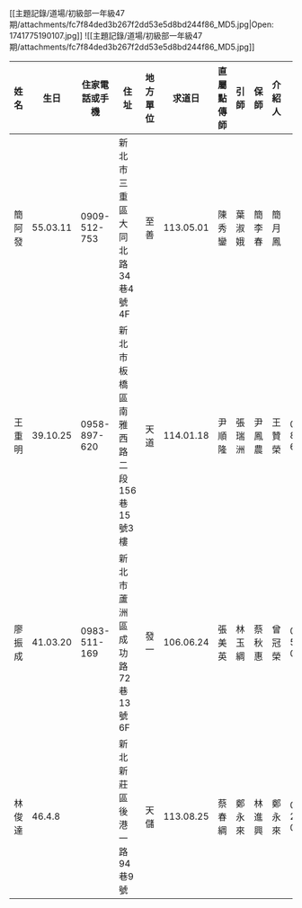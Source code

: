 [[主題記錄/道場/初級部一年級47期/attachments/fc7f84ded3b267f2dd53e5d8bd244f86_MD5.jpg|Open: 1741775190107.jpg]]
![[主題記錄/道場/初級部一年級47期/attachments/fc7f84ded3b267f2dd53e5d8bd244f86_MD5.jpg]]

| 姓名  | 生日       | 住家電話或手機      | 住址                    | 地方單位 | 求道日       | 直屬點傳師 | 引師  | 保師  | 介紹人 | 電話           |
| --- | -------- | ------------ | --------------------- | ---- | --------- | ----- | --- | --- | --- | ------------ |
| 簡阿發 | 55.03.11 | 0909-512-753 | 新北市三重區大同北路34巷4號4F     | 至善   | 113.05.01 | 陳秀鑾   | 葉淑娥 | 簡李春 | 簡月鳳 |              |
| 王重明 | 39.10.25 | 0958-897-620 | 新北市板橋區南雅西路二段156巷15號3樓 | 天道   | 114.01.18 | 尹順隆   | 張瑞洲 | 尹鳳農 | 王贊榮 | 0958-897-620 |
| 廖振成 | 41.03.20 | 0983-511-169 | 新北市蘆洲區成功路72巷13號6F     | 發一   | 106.06.24 | 張美英   | 林玉綢 | 蔡秋惠 | 曾冠榮 | 0939-548-054 |
| 林俊達 | 46.4.8   |              | 新北新莊區後港一路94巷9號        | 天儲   | 113.08.25 | 蔡春綢   | 鄭永來 | 林進興 | 鄭永來 | 0935-250-082 |